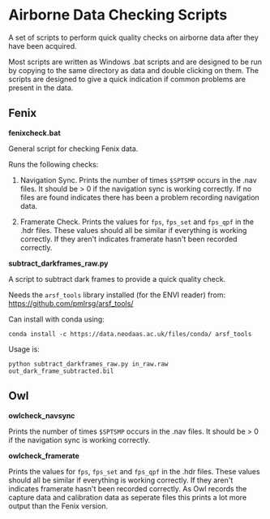 # Airborne Data Checking Scripts #

A set of scripts to perform quick quality checks on airborne data after they have been acquired.

Most scripts are written as Windows .bat scripts and are designed to be run by copying to the same directory as data and double clicking on them.
The scripts are designed to give a quick indication if common problems are present in the data.

## Fenix ##

**fenixcheck.bat**

General script for checking Fenix data.

Runs the following checks:

1) Navigation Sync. Prints the number of times `$SPTSMP` occurs in the .nav files. It should be > 0 if the navigation sync is working correctly. If no files are found indicates there has been a problem recording navigation data.

2) Framerate Check. Prints the values for `fps`, `fps_set` and `fps_qpf` in the .hdr files. These values should all be similar if everything is working correctly. If they aren't indicates framerate hasn't been recorded correctly.

**subtract_darkframes_raw.py**

A script to subtract dark frames to provide a quick quality check.

Needs the `arsf_tools` library installed (for the ENVI reader) from: https://github.com/pmlrsg/arsf_tools/

Can install with conda using:
```
conda install -c https://data.neodaas.ac.uk/files/conda/ arsf_tools
```

Usage is:
```
python subtract_darkframes_raw.py in_raw.raw out_dark_frame_subtracted.bil
```

## Owl ##

**owlcheck_navsync**

Prints the number of times `$SPTSMP` occurs in the .nav files. It should be > 0 if the navigation sync is working correctly.

**owlcheck_framerate**

Prints the values for `fps`, `fps_set` and `fps_qpf` in the .hdr files. These values should all be similar if everything is working correctly. If they aren't indicates framerate hasn't been recorded correctly. As Owl records the capture data and calibration data as seperate files this prints a lot more output than the Fenix version.

